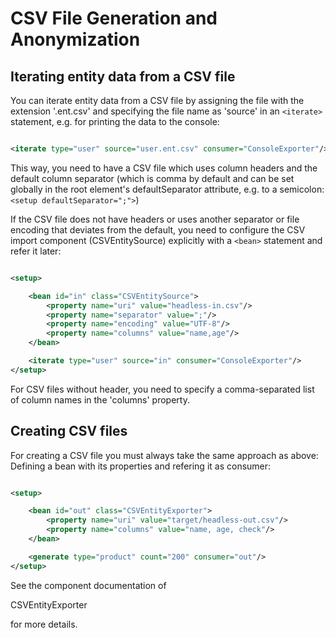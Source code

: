 # CSV File Generation and Anonymization

## Iterating entity data from a CSV file

You can iterate entity data from a CSV file by assigning the file with the extension '.ent.csv' and specifying the file
name as 'source' in an `<iterate>` statement, e.g. for printing the data to the console:

```xml

<iterate type="user" source="user.ent.csv" consumer="ConsoleExporter"/>
```

This way, you need to have a CSV file which uses column headers and the default column separator (which is comma by
default and can be set globally in the root element's defaultSeparator attribute, e.g. to a
semicolon: `<setup defaultSeparator=";">`)

If the CSV file does not have headers or uses another separator or file encoding that deviates from the default, you
need to configure the CSV import component (CSVEntitySource) explicitly with a `<bean>` statement and refer it later:

```xml

<setup>

    <bean id="in" class="CSVEntitySource">
        <property name="uri" value="headless-in.csv"/>
        <property name="separator" value=";"/>
        <property name="encoding" value="UTF-8"/>
        <property name="columns" value="name,age"/>
    </bean>

    <iterate type="user" source="in" consumer="ConsoleExporter"/>
</setup>
```

For CSV files without header, you need to specify a comma-separated list of column names in the 'columns' property.

## Creating CSV files

For creating a CSV file you must always take the same approach as above: Defining a bean with its properties and
refering it as consumer:

```xml

<setup>

    <bean id="out" class="CSVEntityExporter">
        <property name="uri" value="target/headless-out.csv"/>
        <property name="columns" value="name, age, check"/>
    </bean>

    <generate type="product" count="200" consumer="out"/>
</setup>
```

See the component documentation of

CSVEntityExporter

for more details.